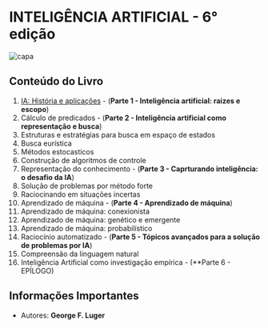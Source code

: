 # INTELIGÊNCIA ARTIFICIAL - 6° edição

![capa](https://encrypted-tbn0.gstatic.com/images?q=tbn%3AANd9GcRYERYOhBCDbb5I_7Eb9bc2jGhPz9l8NhV9kz-jbDI82HhEXx6y)

## Conteúdo do Livro

1. [IA: História e aplicações](https://github.com/Darlley/ExerciciosLivros/tree/master/tecnologia/InteligenciaArtifical1/capitulo1) - (**Parte 1 - Inteligência artificial: raizes e escopo**)
1. Cálculo de predicados - (**Parte 2 - Inteligência artificial como representação e busca**)
1. Estruturas e estratégias para busca em espaço de estados 
1. Busca eurística
1. Métodos estocasticos
1. Construção de algoritmos de controle
1. Representação do conhecimento - (**Parte 3 - Caprturando inteligência: o desafio da IA**)
1. Solução de problemas por método forte
1. Raciocinando em situações incertas
1. Aprendizado de máquina - (**Parte 4 - Aprendizado de máquina**)
1. Aprendizado de máquina: conexionista
1. Aprendizado de máquina: genético e emergente
1. Aprendizado de máquina: probabilístico
1. Raciocínio automatizado - (**Parte 5 - Tópicos avançados para a solução de problemas por IA**)
1. Compreensão da linguagem natural
1. Inteligência Artificial como investigação empírica - (**Parte 6 - EPÍLOGO)

## Informações Importantes

- Autores: **George F. Luger**
